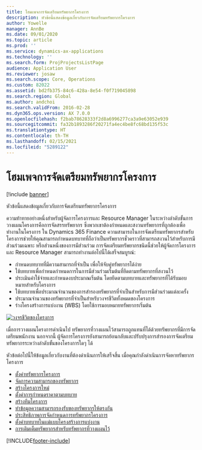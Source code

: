 ```yaml
---
title: โฮมเพจการจัดเตรียมทรัพยากรโครงการ
description: หัวข้อนี้แสดงข้อมูลเกี่ยวกับการจัดเตรียมทรัพยากรโครงการ
author: Yowelle
manager: AnnBe
ms.date: 09/01/2020
ms.topic: article
ms.prod: ''
ms.service: dynamics-ax-applications
ms.technology: ''
ms.search.form: ProjProjectsListPage
audience: Application User
ms.reviewer: josaw
ms.search.scope: Core, Operations
ms.custom: 82022
ms.assetid: bd2fb375-84c6-428a-8e54-f0f719045898
ms.search.region: Global
ms.author: andchoi
ms.search.validFrom: 2016-02-28
ms.dyn365.ops.version: AX 7.0.0
ms.openlocfilehash: f2bab78628333f2d8a6996277ca3a9e63052e939
ms.sourcegitcommit: fa32b1893286f20271fa4ec4be8fc68bd135f53c
ms.translationtype: HT
ms.contentlocale: th-TH
ms.lasthandoff: 02/15/2021
ms.locfileid: "5289122"
---
```

# <a name="project-resourcing-home-page"></a>โฮมเพจการจัดเตรียมทรัพยากรโครงการ

[!include [banner](../includes/banner.md)]

หัวข้อนี้แสดงข้อมูลเกี่ยวกับการจัดเตรียมทรัพยากรโครงการ

ความท้าทายอย่างหนึ่งสำหรับผู้จัดการโครงการและ Resource Manager ในระหว่างลำดับขั้นการวางแผนโครงการคือการจัดสรรทรัพยากร ซึ่งพวกเขาต้องกำหนดและสงวนทรัพยากรที่ถูกต้องเพื่อทำงานในโครงการ ใน Dynamics 365 Finance ความสามารถในการจัดเตรียมทรัพยากรสำหรับโครงการช่วยให้คุณสามารถกำหนดบทบาทที่ถือว่าเป็นทรัพยากรชั่วคราวที่สามารถสงวนไว้สำหรับการมีส่วนร่วมเฉพาะ หรือส่วนหนึ่งของการมีส่วนร่วม การจัดเตรียมทรัพยากรชนิดนี้ช่วยให้ผู้จัดการโครงการและ Resource Manager สามารถทำงานต่อไปนี้ได้เสร็จสมบูรณ์:

- กำหนดบทบาทที่มีความสามารถที่จำเป็น เพื่อให้จับคู่ทรัพยากรได้ง่าย
- ใช้บทบาทเพื่อกำหนดกำหนดการในการมีส่วนร่วมเริ่มต้นที่ยึดตามทรัพยากรที่สงวนไว้
- ประเมินค่าใช้จ่ายและกำหนดงบประมาณเริ่มต้น โดยยึดตามบทบาทและทรัพยากรที่ได้รับมอบหมายสำหรับโครงการ
- ใช้บทบาทเพื่อประมาณจำนวนของการสำรองทรัพยากรที่จำเป็นสำหรับการมีส่วนร่วมแต่ละครั้ง
- ประมาณจำนวนของทรัพยากรที่จำเป็นสำหรับวงจรชีวิตทั้งหมดของโครงการ
- ร่างโครงสร้างการแบ่งงาน (WBS) โดยใช้การมอบหมายทรัพยากรเริ่มต้น

[![วงจรชีวิตของโครงการ](./media/projectresourcing02-1024x812.jpg)](./media/projectresourcing02.jpg)

เมื่อการวางแผนโครงการดำเนินไป ทรัพยากรที่วางแผนไว้สามารถถูกแทนที่ได้ด้วยทรัพยากรที่มีการจัดเตรียมพนักงาน นอกจากนี้ ผู้จัดการโครงการยังสามารถย้อนกลับและปรับปรุงการสำรองการจัดเตรียมทรัพยากรระหว่างลำดับขั้นของโครงการใดๆ ได้

หัวข้อต่อไปนี้ให้ข้อมูลเกี่ยวกับงานที่ต้องดำเนินการให้เสร็จสิ้น เมื่อคุณกำลังดำเนินการจัดหาทรัพยากรโครงการ

- [ตั้งค่าทรัพยากรโครงการ](set-up-project-resources.md)
- [จัดการความสามารถของทรัพยากร](manage-resource-competencies.md)
- [สร้างโครงการใหม่](create-new-project.md)
- [ตั้งค่าการกำหนดราคาตามบทบาท](set-up-role-based-pricing.md)
- [สร้างทีมโครงการ](create-project-team.md)
- [ทำข้อมูลความสามารถรองรับของทรัพยากรให้ตรงกัน](synchronize-resource-capacity.md)
- [ประสิทธิภาพการจัดกำหนดการทรัพยากรโครงการ](project-scheduling-performance.md)
- [ตั้งค่าบทบาทในแม่แบบโครงสร้างการแบ่งงาน](set-up-roles-wbs-template.md)
- [การเติมเต็มทรัพยากรสำหรับทรัพยากรที่วางแผนไว้](resource-fulfillment-planned-resources.md)


[!INCLUDE[footer-include](../includes/footer-banner.md)]